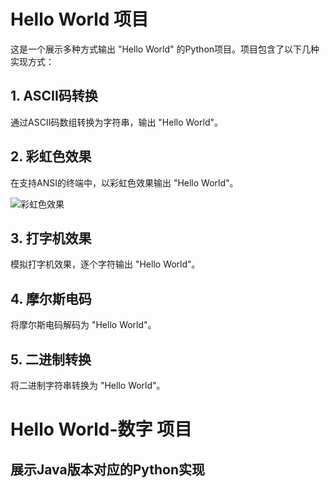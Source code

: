 # Hello World 项目

这是一个展示多种方式输出 "Hello World" 的Python项目。项目包含了以下几种实现方式：

## 1. ASCII码转换
通过ASCII码数组转换为字符串，输出 "Hello World"。

## 2. 彩虹色效果
在支持ANSI的终端中，以彩虹色效果输出 "Hello World"。

![彩虹色效果](https://gmlblog.oss-cn-hangzhou.aliyuncs.com/img/image-20250418171446721.png)
## 3. 打字机效果
模拟打字机效果，逐个字符输出 "Hello World"。

## 4. 摩尔斯电码
将摩尔斯电码解码为 "Hello World"。

## 5. 二进制转换
将二进制字符串转换为 "Hello World"。

# Hello World-数字 项目
## 展示Java版本对应的Python实现
